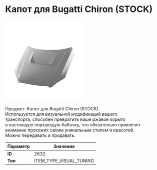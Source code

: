 # Капот для Bugatti Chiron (STOCK)

![Item Image](../img/2632.webp?raw=true)

Предмет: Капот для Bugatti Chiron (STOCK)<br>Используется для визуальной модификаций вашего<br>транспорта, способен превратить ваше ржавое корыто<br>в настоящую порхающую бабочку, что обязательно привлечет<br>внимание прохожих своим уникальным стилем и красотой.<br>Можно передавать и продавать.


| Параметр | Значение |
|----------|----------|
| **ID** | 2632 |
| **Тип** | ITEM_TYPE_VISUAL_TUNING |

